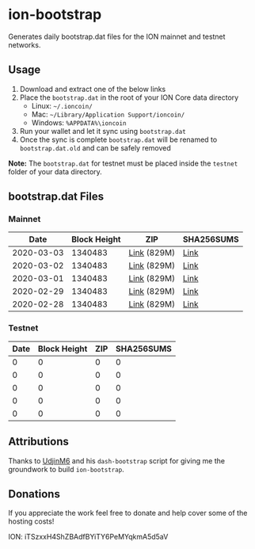 # ion-bootstrap

Generates daily bootstrap.dat files for the ION mainnet and testnet networks.

## Usage

1. Download and extract one of the below links
2. Place the `bootstrap.dat` in the root of your ION Core data directory
    - Linux: `~/.ioncoin/`
    - Mac: `~/Library/Application Support/ioncoin/`
    - Windows: `%APPDATA%\ioncoin`
3. Run your wallet and let it sync using `bootstrap.dat`
4. Once the sync is complete `bootstrap.dat` will be renamed to `bootstrap.dat.old` and can be safely removed

**Note:** The `bootstrap.dat` for testnet must be placed inside the `testnet` folder of your data directory.

## bootstrap.dat Files

### Mainnet

|    Date    | Block Height | ZIP | SHA256SUMS |
| ---------- | ------------ | --- | ---------- |
| 2020-03-03 | 1340483 | [Link](https://s3-ap-southeast-2.amazonaws.com/ion-bootstrap/mainnet/2020-03-03/bootstrap.dat.zip) (829M) | [Link](https://s3-ap-southeast-2.amazonaws.com/ion-bootstrap/mainnet/2020-03-03/SHA256SUMS) |
| 2020-03-02 | 1340483 | [Link](https://s3-ap-southeast-2.amazonaws.com/ion-bootstrap/mainnet/2020-03-02/bootstrap.dat.zip) (829M) | [Link](https://s3-ap-southeast-2.amazonaws.com/ion-bootstrap/mainnet/2020-03-02/SHA256SUMS) |
| 2020-03-01 | 1340483 | [Link](https://s3-ap-southeast-2.amazonaws.com/ion-bootstrap/mainnet/2020-03-01/bootstrap.dat.zip) (829M) | [Link](https://s3-ap-southeast-2.amazonaws.com/ion-bootstrap/mainnet/2020-03-01/SHA256SUMS) |
| 2020-02-29 | 1340483 | [Link](https://s3-ap-southeast-2.amazonaws.com/ion-bootstrap/mainnet/2020-02-29/bootstrap.dat.zip) (829M) | [Link](https://s3-ap-southeast-2.amazonaws.com/ion-bootstrap/mainnet/2020-02-29/SHA256SUMS) |
| 2020-02-28 | 1340483 | [Link](https://s3-ap-southeast-2.amazonaws.com/ion-bootstrap/mainnet/2020-02-28/bootstrap.dat.zip) (829M) | [Link](https://s3-ap-southeast-2.amazonaws.com/ion-bootstrap/mainnet/2020-02-28/SHA256SUMS) |

### Testnet

|    Date    | Block Height | ZIP | SHA256SUMS |
| ---------- | ------------ | --- | ---------- |
| 0 | 0 | 0 | 0 |
| 0 | 0 | 0 | 0 |
| 0 | 0 | 0 | 0 |
| 0 | 0 | 0 | 0 |
| 0 | 0 | 0 | 0 |

## Attributions

Thanks to [UdjinM6](https://github.com/UdjinM6) and his `dash-bootstrap` script
for giving me the groundwork to build `ion-bootstrap`.

## Donations

If you appreciate the work feel free to donate and help cover some of the
hosting costs!

ION: iTSzxxH4ShZBAdfBYiTY6PeMYqkmA5d5aV
